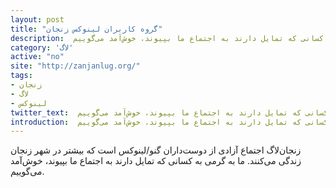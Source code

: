 ```yaml
---
layout: post
title: "گروه کاربران لینوکس زنجان"
description:  زنجان‌لاگ اجتماع آزادی از دوست‌داران گنو/لینوکس است که بیشتر در شهر زنجان زندگی می‌کنند. ما به گرمی به کسانی که تمایل دارند به اجتماع ما بپیوند، خوش‌آمد می‌گوییم.
category: 'لاگ'
active: "no"
site: "http://zanjanlug.org/"
tags:
- زنجان
- لاگ
- لینوکس
twitter_text:  زنجان‌لاگ اجتماع آزادی از دوست‌داران گنو/لینوکس است که بیشتر در شهر زنجان زندگی می‌کنند. ما به گرمی به کسانی که تمایل دارند به اجتماع ما بپیوند، خوش‌آمد می‌گوییم.
introduction:  زنجان‌لاگ اجتماع آزادی از دوست‌داران گنو/لینوکس است که بیشتر در شهر زنجان زندگی می‌کنند. ما به گرمی به کسانی که تمایل دارند به اجتماع ما بپیوند، خوش‌آمد می‌گوییم.
---
```


 زنجان‌لاگ اجتماع آزادی از دوست‌داران گنو/لینوکس است که بیشتر در شهر زنجان زندگی می‌کنند. ما به گرمی به کسانی که تمایل دارند به اجتماع ما بپیوند، خوش‌آمد می‌گوییم.
